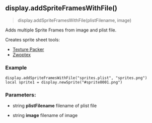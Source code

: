 
## display.addSpriteFramesWithFile()

> display.addSpriteFramesWithFile(plistFilename, image)

Adds multiple Sprite Frames from image and plist file.

Creates sprite sheet tools:

-   [Texture Packer](http://www.codeandweb.com/texturepacker)
-   [Zwoptex](http://www.zwopple.com/zwoptex/)

### Example

    display.addSpriteFramesWithFile("sprites.plist", "sprites.png")
    local sprite1 = display.newSprite("#sprite0001.png")

### Parameters:

-   string **plistFilename** filename of plist file

-   string **image** filename of image
